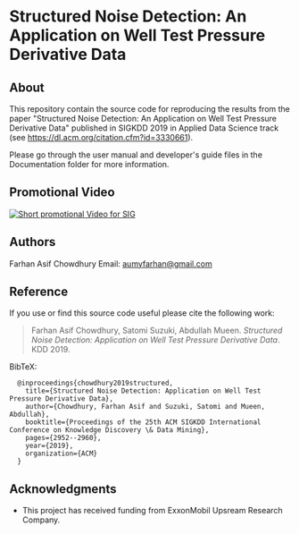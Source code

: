 # Structured Noise Detection: An Application on Well Test Pressure Derivative Data

## About

This repository contain the source code for reproducing the results from the paper "Structured Noise Detection: An Application on Well Test Pressure Derivative Data" published in SIGKDD 2019 in Applied Data Science track (see https://dl.acm.org/citation.cfm?id=3330661).

Please go through the user manual and developer's guide files in the Documentation folder for more information.

## Promotional Video
[![Short promotional Video for SIG](https://img.youtube.com/vi/-2_L3QO46Aw/0.jpg)](https://www.youtube.com/watch?v=-2_L3QO46Aw)

## Authors
Farhan Asif Chowdhury
Email: aumyfarhan@gmail.com

## Reference
If you use or find this source code useful please cite the following work:
> 	Farhan Asif Chowdhury, Satomi Suzuki, Abdullah Mueen. _Structured Noise Detection: Application on Well Test Pressure Derivative Data_. KDD 2019.

BibTeX:

      @inproceedings{chowdhury2019structured,
        title={Structured Noise Detection: Application on Well Test Pressure Derivative Data},
        author={Chowdhury, Farhan Asif and Suzuki, Satomi and Mueen, Abdullah},
        booktitle={Proceedings of the 25th ACM SIGKDD International Conference on Knowledge Discovery \& Data Mining},
        pages={2952--2960},
        year={2019},
        organization={ACM}
      }

## Acknowledgments
* This project has received funding from ExxonMobil Upsream Research Company.
